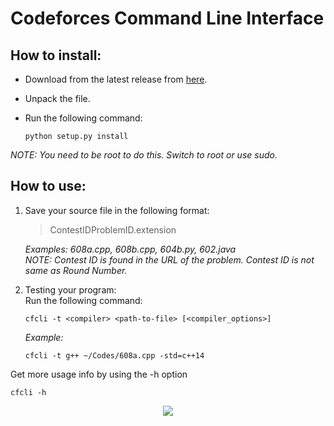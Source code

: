 # Codeforces Command Line Interface

## How to install:
* Download from the latest release from [here](https://github.com/cpragadeesh/codeforces-cli/releases).
* Unpack the file.
* Run the following command:

  `python setup.py install`

 *NOTE: You need to be root to do this. Switch to root or use sudo.*

## How to use:
1. Save your source file in the following format:<br>
    >ContestIDProblemID.extension


    *Examples: 608a.cpp, 608b.cpp, 604b.py, 602.java*<br>
    *NOTE: Contest ID is found in the URL of the problem. Contest ID is not same as Round Number.*

2. Testing your program:<br>
    Run the following command:

      `cfcli -t <compiler> <path-to-file> [<compiler_options>]`

   *Example:*

      `cfcli -t g++ ~/Codes/608a.cpp -std=c++14`


Get more usage info by using the -h option

`cfcli -h`

<p align="center">
<img src="http://i67.tinypic.com/2liu3w9.jpg"/>
</p>
